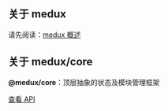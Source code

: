 ## 关于 medux

请先阅读：[medux 概述](https://github.com/wooline/medux)

## 关于 medux/core

**@medux/core**：顶层抽象的状态及模块管理框架

[查看 API](https://github.com/wooline/medux/tree/master/packages/core/api)
